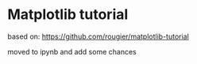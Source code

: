 # Matplotlib tutorial

based on: https://github.com/rougier/matplotlib-tutorial

moved to ipynb and add some chances
